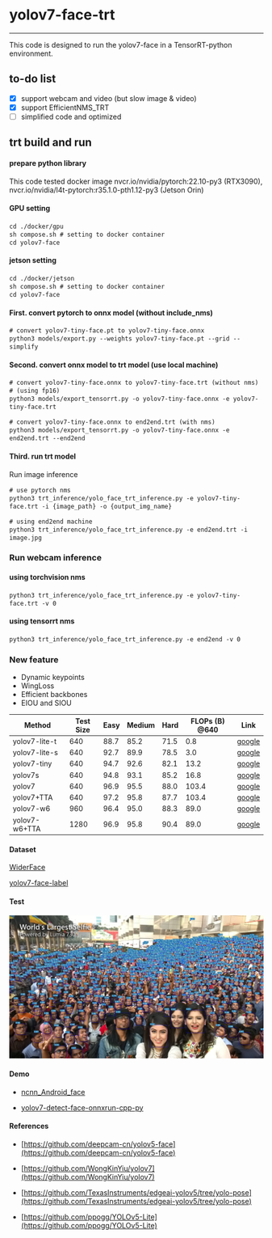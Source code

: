 # yolov7-face-trt
***
This code is designed to run the yolov7-face in a TensorRT-python environment.

## to-do list

- [x] support webcam and video (but slow image & video)
- [X] support EfficientNMS_TRT
- [ ] simplified code and optimized

## trt build and run

#### prepare python library
This code tested docker image nvcr.io/nvidia/pytorch:22.10-py3 (RTX3090), nvcr.io/nvidia/l4t-pytorch:r35.1.0-pth1.12-py3 (Jetson Orin)

#### GPU setting
```
cd ./docker/gpu
sh compose.sh # setting to docker container
cd yolov7-face
```

#### jetson setting
```
cd ./docker/jetson
sh compose.sh # setting to docker container
cd yolov7-face
```


#### First. convert pytorch to onnx model (without include_nms)
```
# convert yolov7-tiny-face.pt to yolov7-tiny-face.onnx
python3 models/export.py --weights yolov7-tiny-face.pt --grid --simplify
```
#### Second. convert onnx model to trt model (use local machine)
```
# convert yolov7-tiny-face.onnx to yolov7-tiny-face.trt (without nms) # (using fp16)
python3 models/export_tensorrt.py -o yolov7-tiny-face.onnx -e yolov7-tiny-face.trt 
```
```
# convert yolov7-tiny-face.onnx to end2end.trt (with nms)
python3 models/export_tensorrt.py -o yolov7-tiny-face.onnx -e end2end.trt --end2end
```
#### Third. run trt model
Run image inference
```
# use pytorch nms
python3 trt_inference/yolo_face_trt_inference.py -e yolov7-tiny-face.trt -i {image_path} -o {output_img_name}
```
```
# using end2end machine
python3 trt_inference/yolo_face_trt_inference.py -e end2end.trt -i image.jpg
```

### Run webcam inference
#### using torchvision nms
```
python3 trt_inference/yolo_face_trt_inference.py -e yolov7-tiny-face.trt -v 0

```
#### using tensorrt nms
```
python3 trt_inference/yolo_face_trt_inference.py -e end2end -v 0
```




### New feature

* Dynamic keypoints
* WingLoss
* Efficient backbones
* EIOU and SIOU



| Method           |  Test Size | Easy  | Medium | Hard  | FLOPs (B) @640 | Link  |
| -----------------| ---------- | ----- | ------ | ----- | -------------- | ----- |
| yolov7-lite-t    | 640        | 88.7  | 85.2   | 71.5  |  0.8           | [google](https://drive.google.com/file/d/1HNXd9EdS-BJ4dk7t1xJDFfr1JIHjd5yb/view?usp=sharing) |
| yolov7-lite-s    | 640        | 92.7  | 89.9   | 78.5  |  3.0           | [google](https://drive.google.com/file/d/1MIC5vD4zqRLF_uEZHzjW_f-G3TsfaOAf/view?usp=sharing) |
| yolov7-tiny      | 640        | 94.7  | 92.6   | 82.1  |  13.2          | [google](https://drive.google.com/file/d/1Mona-I4PclJr5mjX1qb8dgDeMpYyBcwM/view?usp=sharing) |
| yolov7s          | 640        | 94.8  | 93.1   | 85.2  |  16.8          | [google](https://drive.google.com/file/d/1_ZjnNF_JKHVlq41EgEqMoGE2TtQ3SYmZ/view?usp=sharing) |
| yolov7           | 640        | 96.9  | 95.5   | 88.0  |  103.4         | [google](https://drive.google.com/file/d/1oIaGXFd4goyBvB1mYDK24GLof53H9ZYo/view?usp=sharing) |
| yolov7+TTA       | 640        | 97.2  | 95.8   | 87.7  |  103.4         | [google](https://drive.google.com/file/d/1oIaGXFd4goyBvB1mYDK24GLof53H9ZYo/view?usp=sharing) |
| yolov7-w6        | 960        | 96.4  | 95.0   | 88.3  |  89.0          | [google](https://drive.google.com/file/d/1U_kH7Xa_9-2RK2hnyvsyMLKdYB0h4MJS/view?usp=sharing) |
| yolov7-w6+TTA    | 1280       | 96.9  | 95.8   | 90.4  |  89.0          | [google](https://drive.google.com/file/d/1U_kH7Xa_9-2RK2hnyvsyMLKdYB0h4MJS/view?usp=sharing) |



#### Dataset

[WiderFace](http://shuoyang1213.me/WIDERFACE/)

[yolov7-face-label](https://drive.google.com/file/d/1FsZ0ACah386yUufi0E_PVsRW_0VtZ1bd/view?usp=sharing)

#### Test

![](data/images/result.jpg)


#### Demo

* [ncnn_Android_face](https://github.com/FeiGeChuanShu/ncnn_Android_face)

* [yolov7-detect-face-onnxrun-cpp-py](https://github.com/hpc203/yolov7-detect-face-onnxrun-cpp-py)

#### References

* [https://github.com/deepcam-cn/yolov5-face](https://github.com/deepcam-cn/yolov5-face)

* [https://github.com/WongKinYiu/yolov7](https://github.com/WongKinYiu/yolov7)

* [https://github.com/TexasInstruments/edgeai-yolov5/tree/yolo-pose](https://github.com/TexasInstruments/edgeai-yolov5/tree/yolo-pose)

* [https://github.com/ppogg/YOLOv5-Lite](https://github.com/ppogg/YOLOv5-Lite)
